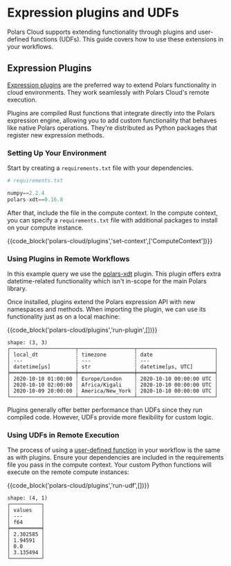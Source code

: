 # Expression plugins and UDFs

Polars Cloud supports extending functionality through plugins and user-defined functions (UDFs).
This guide covers how to use these extensions in your workflows.

## Expression Plugins

[Expression plugins](https://docs.pola.rs/user-guide/plugins/) are the preferred way to extend
Polars functionality in cloud environments. They work seamlessly with Polars Cloud's remote
execution.

Plugins are compiled Rust functions that integrate directly into the Polars expression engine,
allowing you to add custom functionality that behaves like native Polars operations. They're
distributed as Python packages that register new expression methods.

### Setting Up Your Environment

Start by creating a `requirements.txt` file with your dependencies.

```python
# requirements.txt

numpy==2.2.4
polars-xdt==0.16.8
```

After that, include the file in the compute context. In the compute context, you can specify a
`requirements.txt` file with additional packages to install on your compute instance.

{{code_block('polars-cloud/plugins','set-context',['ComputeContext'])}}

### Using Plugins in Remote Workflows

In this example query we use the [polars-xdt](https://github.com/pola-rs/polars-xdt) plugin. This
plugin offers extra datetime-related functionality which isn't in-scope for the main Polars library.

Once installed, plugins extend the Polars expression API with new namespaces and methods. When
importing the plugin, we can use its functionality just as on a local machine:

{{code_block('polars-cloud/plugins','run-plugin',[])}}

```
shape: (3, 3)
┌─────────────────────┬──────────────────┬─────────────────────────┐
│ local_dt            ┆ timezone         ┆ date                    │
│ ---                 ┆ ---              ┆ ---                     │
│ datetime[μs]        ┆ str              ┆ datetime[μs, UTC]       │
╞═════════════════════╪══════════════════╪═════════════════════════╡
│ 2020-10-10 01:00:00 ┆ Europe/London    ┆ 2020-10-10 00:00:00 UTC │
│ 2020-10-10 02:00:00 ┆ Africa/Kigali    ┆ 2020-10-10 00:00:00 UTC │
│ 2020-10-09 20:00:00 ┆ America/New_York ┆ 2020-10-10 00:00:00 UTC │
└─────────────────────┴──────────────────┴─────────────────────────┘
```

Plugins generally offer better performance than UDFs since they run compiled code. However, UDFs
provide more flexibility for custom logic.

### Using UDFs in Remote Execution

The process of using a
[user-defined function](https://docs.pola.rs/user-guide/expressions/user-defined-python-functions/)
in your workflow is the same as with plugins. Ensure your dependencies are included in the
requirements file you pass in the compute context. Your custom Python functions will execute on the
remote compute instances:

{{code_block('polars-cloud/plugins','run-udf',[])}}

```
shape: (4, 1)
┌──────────┐
│ values   │
│ ---      │
│ f64      │
╞══════════╡
│ 2.302585 │
│ 1.94591  │
│ 0.0      │
│ 3.135494 │
└──────────┘
```
